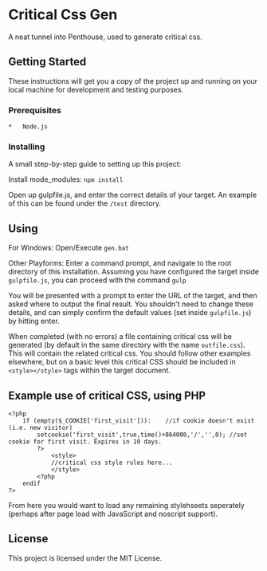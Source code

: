 # Critical Css Gen

A neat tunnel into Penthouse, used to generate critical css.

## Getting Started

These instructions will get you a copy of the project up and running on your local machine for development and testing purposes.

### Prerequisites

	*	Node.js

### Installing

A small step-by-step guide to setting up this project:

Install mode_modules: `npm install`

Open up gulpfile.js, and enter the correct details of your target. An example of this can be found under the `/test` directory.


## Using

For Windows:
Open/Execute `gen.bat`

Other Playforms:
Enter a command prompt, and navigate to the root directory of this installation. Assuming you have configured the target inside `gulpfile.js`, you can proceed with the command `gulp`

You will be presented with a prompt to enter the URL of the target, and then asked where to output the final result. You shouldn't need to change these details, and can simply confirm the default values (set inside `gulpfile.js`) by hitting enter.

When completed (with no errors) a file containing critical css will be generated (by default in the same directory with the name `outfile.css`). This will contain the related critical css.  You should follow other examples elsewhere, but on a basic level this critical CSS should be included in `<style></style>` tags within the target document.

## Example use of critical CSS, using PHP

```
<?php
	if (empty($_COOKIE['first_visit'])):	//if cookie doesn't exist (i.e. new visitor)
		setcookie('first_visit',true,time()+864000,'/','',0); //set cookie for first visit. Expires in 10 days.
		?>
			<style>
			//critical css style rules here...
			</style>
		<?php
	endif
?>

```
From here you would want to load any remaining stylehseets seperately (perhaps after page load with JavaScript and noscript support).

## License

This project is licensed under the MIT License.
